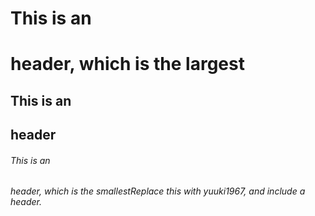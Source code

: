 # This is an <h1> header, which is the largest
## This is an <h2> header
###### This is an <h6> header, which is the smallestReplace this with yuuki1967, and include a header.
